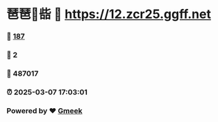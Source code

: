 # 琶琶🔭啙 :link: https://12.zcr25.ggff.net 
### :page_facing_up: [187](https://12.zcr25.ggff.net/tag.html) 
### :speech_balloon: 2 
### :hibiscus: 487017 
### :alarm_clock: 2025-03-07 17:03:01 
### Powered by :heart: [Gmeek](https://github.com/Meekdai/Gmeek)
